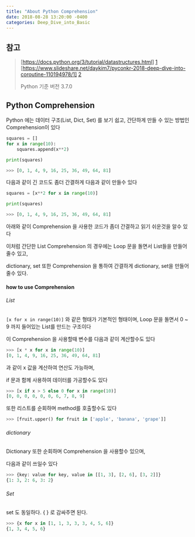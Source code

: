 ```yaml
---
title: "About Python Comprehension"
date: 2018-08-28 13:20:00 -0400
categories: Deep_Dive_into_Basic
---
```


## 참고
> [https://docs.python.org/3/tutorial/datastructures.html] [1]
> [https://www.slideshare.net/daykim7/pyconkr-2018-deep-dive-into-coroutine-110194978/1] [2]
> 
> Python 기준 버전 3.7.0

## Python Comprehension
Python 에는 데이터 구조(List, Dict, Set) 를 보기 쉽고, 간단하게 만들 수 있는 방법인 Comprehension이 있다

```python
squares = []
for x in range(10):
    squares.append(x**2)

print(squares)

>>> [0, 1, 4, 9, 16, 25, 36, 49, 64, 81]
```

다음과 같이 긴 코드도 좀더 간결하게 다음과 같이 만들수 있다

```python
squares = [x**2 for x in range(10)]

print(squares)

>>> [0, 1, 4, 9, 16, 25, 36, 49, 64, 81]
```

아래와 같이 Comprehension 을 사용한 코드가 좀더 간결하고 읽기 쉬운것을 알수 있다


이처럼 간단한 List Comprehension 의 경우에는 Loop 문을 돌면서 List들을 만들어 줄수 있고,

dictionary, set 또한 Comprehension 을 통하여 간결하게 dictionary, set을 만들어 줄수 있다.

#### how to use Comprehension
###### List
```[x for x in range(10)]``` 와 같은 형태가 기본적인 형태이며, Loop 문을 돌면서 0 ~ 9 까지 들어있는 List를 만드는 구조이다

이 Comprehension 을 사용할때 변수를 다음과 같이 계산할수도 있다
```python
>>> [x * x for x in range(10)]
[0, 1, 4, 9, 16, 25, 36, 49, 64, 81]
```
과 같이 x 값을 계산하여 연산도 가능하며,

if 문과 함께 사용하여 데이터를 가공할수도 있다
```python
>>> [x if x > 5 else 0 for x in range(10)]
[0, 0, 0, 0, 0, 0, 6, 7, 8, 9]
```

또한 리스트를 순회하며 method를 호출할수도 있다
```python
>>> [fruit.upper() for fruit in ['apple', 'banana', 'grape']]
```

###### dictionary
Dictionary 또한 순회하며 Comprehension 을 사용할수 있으며,

다음과 같이 쓰일수 있다
```python
>>> {key: value for key, value in [[1, 3], [2, 6], [3, 2]]}
{1: 3, 2: 6, 3: 2}
```

###### Set
set 도 동일하다. { } 로 감싸주면 된다.
```python
>>> {x for x in [1, 1, 3, 3, 3, 4, 5, 6]}
{1, 3, 4, 5, 6}
```

[1]: https://docs.python.org/3/tutorial/datastructures.html
[2]: https://www.slideshare.net/daykim7/pyconkr-2018-deep-dive-into-coroutine-110194978/1